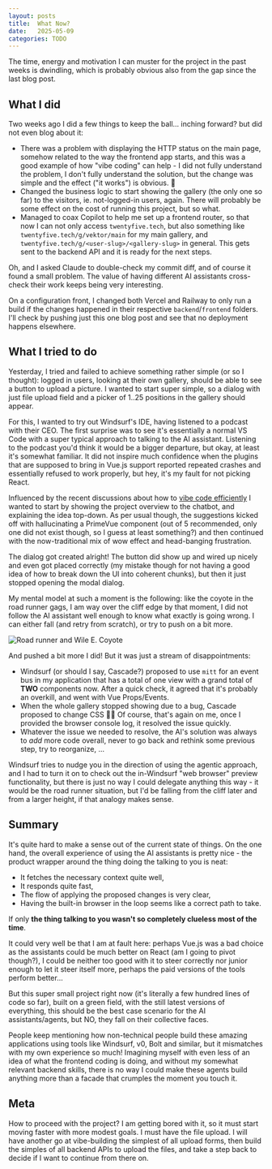 ```yaml
---
layout: posts
title:  What Now?
date:   2025-05-09
categories: TODO
---
```


The time, energy and motivation I can muster for the project in the past weeks is dwindling, which is probably obvious also from the gap since the last blog post.

## What I did

Two weeks ago I did a few things to keep the ball... inching forward? but did not even blog about it:

- There was a problem with displaying the HTTP status on the main page, somehow related to the way the frontend app starts, and this was a good example of how "vibe coding" can help - I did not fully understand the problem, I don't fully understand the solution, but the change was simple and the effect ("it works") is obvious. 🎉
- Changed the business logic to start showing the gallery (the only one so far) to the visitors, ie. not-logged-in users, again. There will probably be some effect on the cost of running this project, but so what.
- Managed to coax Copilot to help me set up a frontend router, so that now I can not only access `twentyfive.tech`, but also something like `twentyfive.tech/g/vektor/main` for my main gallery, and `twentyfive.tech/g/<user-slug>/<gallery-slug>` in general. This gets sent to the backend API and it is ready for the next steps.

Oh, and I asked Claude to double-check my commit diff, and of course it found a small problem. The value of having different AI assistants cross-check their work keeps being very interesting.

On a configuration front, I changed both Vercel and Railway to only run a build if the changes happened in their respective `backend`/`frontend` folders. I'll check by pushing just this one blog post and see that no deployment happens elsewhere.


## What I tried to do

Yesterday, I tried and failed to achieve something rather simple (or so I thought): logged in users, looking at their own gallery, should be able to see a button to upload a picture. I wanted to start super simple, so a dialog with just file upload field and a picker of 1..25 positions in the gallery should appear.

For this, I wanted to try out Windsurf's IDE, having listened to a podcast with their CEO. The first surprise was to see it's essentially a normal VS Code with a super typical approach to talking to the AI assistant. Listening to the podcast you'd think it would be a bigger departure, but okay, at least it's somewhat familiar. It did not inspire much confidence when the plugins that are supposed to bring in Vue.js support reported repeated crashes and essentially refused to work properly, but hey, it's my fault for not picking React.

Influenced by the recent discussions about how to [vibe code efficiently](https://refactoring.fm/p/vibe-coding-workflows) I wanted to start by showing the project overview to the chatbot, and explaining the idea top-down. As per usual though, the suggestions kicked off with hallucinating a PrimeVue component (out of 5 recommended, only one did not exist though, so I guess at least something?) and then continued with the now-traditional mix of wow effect and head-banging frustration.

The dialog got created alright! The button did show up and wired up nicely and even got placed correctly (my mistake though for not having a good idea of how to break down the UI into coherent chunks), but then it just stopped opening the modal dialog.

My mental model at such a moment is the following: like the coyote in the road runner gags, I am way over the cliff edge by that moment, I did not follow the AI assistant well enough to know what exactly is going wrong. I can either fall (and retry from scratch), or try to push on a bit more.

![Road runner and Wile E. Coyote](https://platform.vox.com/wp-content/uploads/sites/2/chorus/uploads/chorus_asset/file/15284604/cliff.0.0.1497054003.jpg)

And pushed a bit more I did! But it was just a stream of disappointments:

- Windsurf (or should I say, Cascade?) proposed to use `mitt` for an event bus in my application that has a total of one view with a grand total of **TWO** components now. After a quick check, it agreed that it's probably an overkill, and went with Vue Props/Events.
- When the whole gallery stopped showing due to a bug, Cascade proposed to change CSS 🤷‍♂️ Of course, that's again on me, once I provided the browser console log, it resolved the issue quickly.
- Whatever the issue we needed to resolve, the AI's solution was always to *add* more code overall, never to go back and rethink some previous step, try to reorganize, ...

Windsurf tries to nudge you in the direction of using the agentic approach, and I had to turn it on to check out the in-Windsurf "web browser" preview functionality, but there is just no way I could delegate anything this way - it would be the road runner situation, but I'd be falling from the cliff later and from a larger height, if that analogy makes sense.

## Summary

It's quite hard to make a sense out of the current state of things. On the one hand, the overall experience of using the AI assistants is pretty nice - the product wrapper around the thing doing the talking to you is neat:

- It fetches the necessary context quite well,
- It responds quite fast,
- The flow of applying the proposed changes is very clear,
- Having the built-in browser in the loop seems like a correct path to take.

If only **the thing talking to you wasn't so completely clueless most of the time**.


It could very well be that I am at fault here: perhaps Vue.js was a bad choice as the assistants could be much better on React (am I going to pivot though?), I could be neither too good with it to steer correctly nor junior enough to let it steer itself more, perhaps the paid versions of the tools perform better...

But this super small project right now (it's literally a few hundred lines of code so far), built on a green field, with the still latest versions of everything, this should be the best case scenario for the AI assistants/agents, but NO, they fall on their collective faces.

People keep mentioning how non-technical people build these amazing applications using tools like Windsurf, v0, Bolt and similar, but it mismatches with my own experience so much! Imagining myself with even less of an idea of what the frontend coding is doing, and without my somewhat relevant backend skills, there is no way I could make these agents build anything more than a facade that crumples the moment you touch it.

## Meta

How to proceed with the project? I am getting bored with it, so it must start moving faster with more modest goals. I must have the file upload. I will have another go at vibe-building the simplest of all upload forms, then build the simples of all backend APIs to upload the files, and take a step back to decide if I want to continue from there on.